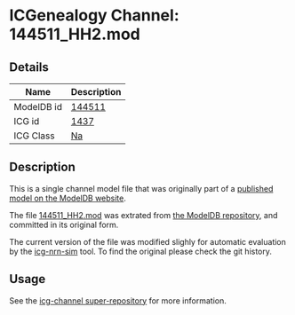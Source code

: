 # ICGenealogy Channel: 144511\_HH2.mod

## Details

Name | Description
---- | -----------
ModelDB id | [144511](http://senselab.med.yale.edu/ModelDB/ShowModel.cshtml?model=144511)
ICG id | [1437](http://icg.neurotheory.ox.ac.uk/channels/2/1437)
ICG Class | [Na](http://icg.neurotheory.ox.ac.uk/channels/2)

## Description

This is a single channel model file that was originally part of a [published model on the ModelDB website](http://senselab.med.yale.edu/ModelDB/ShowModel.cshtml?model=144511).


The file [144511\_HH2.mod](144511_HH2.mod) was extrated from [the ModelDB repository](http://senselab.med.yale.edu/ModelDB/ShowModel.cshtml?model=144511), and committed in its original form.

The current version of the file was modified slighly for automatic evaluation by the [icg-nrn-sim](https://github.com/icgenealogy/icg-nrn-sim) tool. To find the original please check the git history.


## Usage

See the [icg-channel super-repository](https://github.com/icgenealogy/icg-channels) for more information.